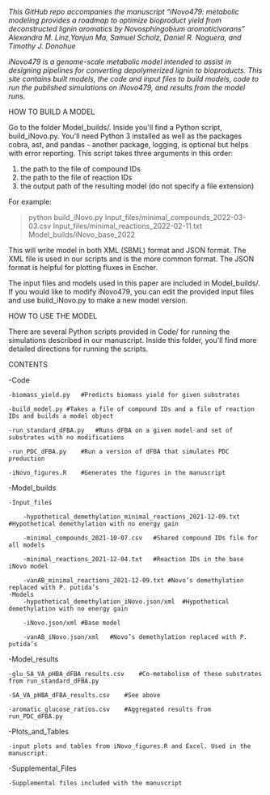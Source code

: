 *This GitHub repo accompanies the manuscript “iNovo479: metabolic modeling provides a roadmap to optimize bioproduct yield from deconstructed lignin aromatics by Novosphingobium aromaticivorans”
Alexandra M. Linz,Yanjun Ma, Samuel Scholz, Daniel R. Noguera, and Timothy J. Donohue*

*iNovo479 is a genome-scale metabolic model intended to assist in designing pipelines for converting depolymerized lignin to bioproducts. This site contains built models, the code and input files to build models, code to run the published simulations on iNovo479, and results from the model runs.*

HOW TO BUILD A MODEL

Go to the folder Model_builds/. Inside you'll find a Python script, build_iNovo.py. You'll need Python 3 installed as well as the packages cobra, ast, and pandas - another package, logging, is optional but helps with error reporting. This script takes three arguments in this order:
1. the path to the file of compound IDs
2. the path to the file of reaction IDs
3. the output path of the resulting model (do not specify a file extension)

For example:
> python build_iNovo.py Input_files/minimal_compounds_2022-03-03.csv Input_files/minimal_reactions_2022-02-11.txt Model_builds/iNovo_base_2022

This will write model in both XML (SBML) format and JSON format. The XML file is used in our scripts and is the more common format. The JSON format is helpful for plotting fluxes in Escher.

The input files and models used in this paper are included in Model_builds/. If you would like to modify iNovo479, you can edit the provided input files and use build_iNovo.py to make a new model version.

HOW TO USE THE MODEL

There are several Python scripts provided in Code/ for running the simulations described in our manuscript. Inside this folder, you'll find more detailed directions for running the scripts.

CONTENTS

-Code

	-biomass_yield.py	#Predicts biomass yield for given substrates
	
	-build_model.py	#Takes a file of compound IDs and a file of reaction IDs and builds a model object
	
	-run_standard_dFBA.py	#Runs dFBA on a given model and set of substrates with no modifications
	
	-run_PDC_dFBA.py	#Run a version of dFBA that simulates PDC production
	
	-iNovo_figures.R	#Generates the figures in the manuscript

-Model_builds

	-Input_files
	
		-hypothetical_demethylation_minimal_reactions_2021-12-09.txt	#Hypothetical demethylation with no energy gain
		
		-minimal_compounds_2021-10-07.csv	#Shared compound IDs file for all models
		
		-minimal_reactions_2021-12-04.txt	#Reaction IDs in the base iNovo model
		
		-vanAB_minimal_reactions_2021-12-09.txt	#Novo’s demethylation replaced with P. putida’s 
	-Models
		-hypothetical_demethylation_iNovo.json/xml	#Hypothetical demethylation with no energy gain
		
		-iNovo.json/xml	#Base model
		
		-vanAB_iNovo.json/xml	#Novo’s demethylation replaced with P. putida’s 
		
-Model_results

	-glu_SA_VA_pHBA_dFBA_results.csv	#Co-metabolism of these substrates from run_standard_dFBA.py
	
	-SA_VA_pHBA_dFBA_results.csv	#See above
	
	-aromatic_glucose_ratios.csv	#Aggregated results from run_PDC_dFBA.py
	
-Plots_and_Tables

	-input plots and tables from iNovo_figures.R and Excel. Used in the manuscript.
	
-Supplemental_Files

	-Supplemental files included with the manuscript
